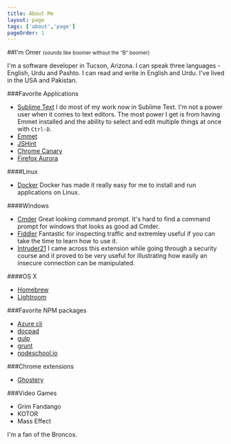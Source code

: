 ```yaml
---
title: About Me
layout: page
tags: ['about','page']
pageOrder: 1
---
```


##I'm Omer <small>(sounds like boomer without the “B” <span class="line-through">b</span>oomer)</small>

I'm a software developer in Tucson, Arizona. I can speak three languages - English, Urdu and Pashto. I can read and write in English and Urdu. I've lived in the USA and Pakistan.

###Favorite Applications

* [Sublime Text](http://www.sublimetext.com/2) I do most of my work now in Sublime Text. I'm not a power user when it comes to text editors. The most power I get is from having Emmet installed and the ability to select and edit multiple things at once with `Ctrl-D`.
 * [Emmet](http://emmet.io/)
 * [JSHint](http://www.jshint.com/)
* [Chrome Canary](https://www.google.com/intl/en/chrome/browser/canary.html)
* [Firefox Aurora](http://www.mozilla.org/en-US/firefox/aurora/?WT.mc_id=fa10sn)

####Linux
* [Docker](https://www.docker.io/) Docker has made it really easy for me to install and run applications on Linux.

####Windows

* [Cmder](http://bliker.github.io/cmder/) Great looking command prompt. It's hard to find a command prompt for windows that looks as good ad Cmder.
* [Fiddler](http://www.telerik.com/fiddler)
 Fantastic for inspecting traffic and extremley useful if you can take the time to learn how to use it.
 * [Intruder21](http://yamagata.int21h.jp/tool/intruder21/) I came across this extension while going through a security course and it proved to be very useful for illustrating how easily an insecure connection can be manipulated.

####OS X
* [Homebrew](http://brew.sh/)
* [Lightroom](http://www.adobe.com/products/photoshop-lightroom.html)

###Favorite NPM packages
* [Azure cli](https://www.npmjs.org/package/azure-cli)
* [docpad](https://www.npmjs.org/package/docpad)
* [gulp](https://www.npmjs.org/package/gulp)
* [grunt](https://www.npmjs.org/package/grunt)
* [nodeschool.io](http://http://nodeschool.io/)

###Chrome extensions
* [Ghostery](https://www.ghostery.com/en/)

###Video Games
* Grim Fandango
* KOTOR
* Mass Effect

I'm a fan of the Broncos.